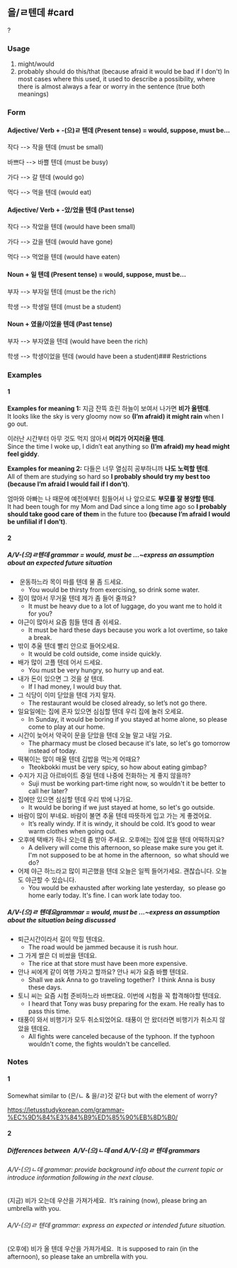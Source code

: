 ## 을/ㄹ텐데 #card
?
### Usage
1. might/would
2. probably should do this/that (because afraid it would be bad if I don't)
In most cases where this used, it used to describe a possibility, where there is almost always a fear or worry in the sentence (true both meanings)
### Form
#### Adjective/ Verb + -(으)ㄹ 텐데 (Present tense) = would, suppose, must be...
<!--SR:!2024-12-12,16,250-->

작다 --> 작을 텐데 (must be small)

바쁘다 --> 바쁠 텐데 (must be busy)

가다 --> 갈 텐데 (would go)

먹다 --> 먹을 텐데 (would eat)
#### Adjective/ Verb + -았/었을 텐데 (Past tense)

작다 --> 작았을 텐데 (would have been small)

가다 --> 갔을 텐데 (would have gone)

먹다 --> 먹었을 텐데 (would have eaten)
#### Noun + 일 텐데 (Present tense) = would, suppose, must be...

부자 --> 부자일 텐데 (must be the rich)

학생 --> 학생일 텐데 (must be a student)
#### Noun + 였을/이었을 텐데 (Past tense)

부자 --> 부자였을 텐데 (would have been the rich)

학생 --> 학생이었을 텐데 (would have been a student)### Restrictions
### Examples
#### 1
**Examples for meaning 1:** 지금 잔뜩 흐린 하늘이 보여서 나가면 **비가 올텐데**.  
It looks like the sky is very gloomy now so **(I’m afraid) it might rain** when I go out.

이러난 시간부터 아무 것도 먹지 않아서 **머리가 어지러울 텐데**.  
Since the time I woke up, I didn’t eat anything so **(I’m afraid) my head might feel giddy**.

**Examples for meaning 2:** 다들은 너무 열심히 공부하니까 **나도 노력할 텐데**.  
All of them are studying so hard so **I probably should try my best too (because I’m afraid I would fail if I don’t)**.

엄마와 아빠는 나 때문에 예전에부터 힘들어서 나 앞으로도 **부모를 잘 봉양할 텐데**.  
It had been tough for my Mom and Dad since a long time ago so **I probably should take good care of them** in the future too **(because I’m afraid I would be unfilial if I don’t)**.
#### 2
##### A/V-(으)ㄹ텐데 grammar = would, must be ...~express an assumption about an expected future situation
*  운동하느라 목이 마를 텐데 물 좀 드세요.
	* You would be thirsty from exercising, so drink some water.
* 짐이 많아서 무거울 텐데 제가 좀 들어 줄까요?
	* It must be heavy due to a lot of luggage, do you want me to hold it for you? 
* 야근이 많아서 요즘 힘들 텐데 좀 쉬세요.
	* It must be hard these days because you work a lot overtime, so take a break. 
* 밖이 추울 텐데 빨리 안으로 들어오세요.
	* It would be cold outside, come inside quickly. 
* 배가 많이 고플 텐데 어서 드세요.
	* You must be very hungry, so hurry up and eat.
* 내가 돈이 있으면 그 것을 살 텐데.
	* If I had money, I would buy that.
* 그 식당이 이미 닫았을 텐데 가지 말자.
	* The restaurant would be closed already, so let’s not go there.
* 일요일에는 집에 혼자 있으면 심심할 텐데 우리 집에 놀러 오세요.
	* In Sunday, it would be boring if you stayed at home alone, so please come to play at our home.
* 시간이 늦어서 약국이 문을 닫았을 텐데 오늘 말고 내일 가요.
	* The pharmacy must be closed because it's late, so let's go tomorrow instead of today.
* 떡볶이는 많이 매울 텐데 김밥을 먹는게 어때요? 
	* Tteokbokki must be very spicy, so how about eating gimbap? 
* 수지가 지금 아르바이트 중일 텐데 나중에 전화하는 게 좋지 않을까?
	* Suji must be working part-time right now, so wouldn't it be better to call her later? 
* 집에만 있으면 심심할 텐데 우리 밖에 나가요. 
	* It would be boring if we just stayed at home, so let's go outside.
* 바람이 많이 부네요. 바람이 불면 추울 텐데 따뜻하게 입고 가는 게 좋겠어요.
	* It’s really windy.  If it is windy, it should be cold. It’s good to wear warm clothes when going out.
* 오후에 택배가 하나 오는데 좀 받아 주세요.  오후에는 집에 없을 텐데 어떡하지요?
	* A delivery will come this afternoon, so please make sure you get it.  I'm not supposed to be at home in the afternoon,  so what should we do?
* 어제 야근 하느라고 많이 피곤했을 텐데 오늘은 일찍 들어가세요.  괜찮습니다. 오늘도 야근할 수 있습니다.
	* You would be exhausted after working late yesterday,  so please go home early today.  It's fine. I can work late today too.
##### A/V-(으)ㄹ 텐데요grammar = would, must be ...~express an assumption about the situation being discussed
* 퇴근시간이라서 길이 막힐 텐데요.
	* The road would be jammed because it is rush hour.
* 그 가게 쌀은 더 비쌌을 텐데요.
	* The rice at that store must have been more expensive.
* 안나 씨에게 같이 여행 가자고 할까요?  안나 씨가 요즘 바쁠 텐데요.
	* Shall we ask Anna to go traveling together?  I think Anna is busy these days.
* 토니 씨는 요즘 시험 준비하느라 바쁘대요. 이번에 시험을 꼭 합격해야할 텐데요. 
	* I heard that Tony was busy preparing for the exam. He really has to pass this time. 
* 태풍이 와서 비행기가 모두 취소되었어요. 태풍이 안 왔더라면 비행기가 취소지 않았을 텐데요.
	* All fights were canceled because of the typhoon. If the typhoon wouldn't come, the fights wouldn't be cancelled.
### Notes
#### 1
Somewhat similar to (은/ㄴ & 을/ㄹ)것 같다 but with the element of worry?

https://letusstudykorean.com/grammar-%EC%9D%84%E3%84%B9%ED%85%90%EB%8D%B0/
#### 2
##### Differences between  **A/V**-(으)ㄴ데 and A/V-(으)ㄹ 텐데 grammars
###### A/V-(으)ㄴ데 grammar: provide background info about the current topic or introduce information following in the next clause.  
(지금) 비가 오는데 우산을 가져가세요. 
It’s raining (now), please bring an umbrella with you.
###### A/V-(으)ㄹ 텐데 grammar: express an expected or intended future situation.  
(오후에) 비가 올 텐데 우산을 가져가세요. 
It is supposed to rain (in the afternoon), so please take an umbrella with you.
